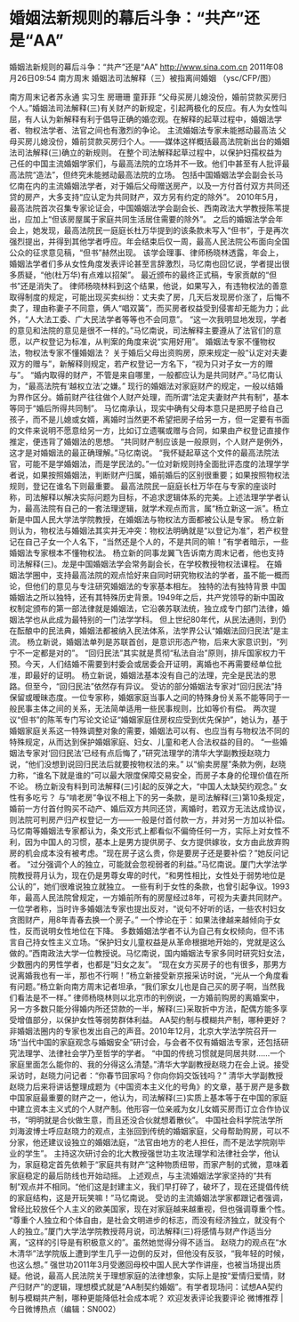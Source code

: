 # 婚姻法新规则的幕后斗争：“共产”还是“AA”

婚姻法新规则的幕后斗争：“共产”还是“AA”
http://www.sina.com.cn  2011年08月26日09:54  南方周末
婚姻法司法解释（三）被指离间婚姻 （ysc/CFP/图）

南方周末记者苏永通 实习生 房珊珊 童菲菲
“父母买房儿媳没份，婚前贷款买房归个人。”婚姻法司法解释(三)有关财产的新规定，引起两极化的反应。有人为女性叫屈，有人认为新解释有利于倡导正确的婚恋观。在解释的起草过程中，婚姻法学者、物权法学者、法官之间也有激烈的争论。
主流婚姻法专家未能撼动最高法
父母买房儿媳没份，婚前贷款买房归个人。——媒体这样概括最高法院新出台的婚姻法司法解释(三)确立的新规则。
在整个司法解释起草过程中，以保护妇孺权益为己任的中国主流婚姻学家们，与最高法院的立场并不一致。他们中甚至有人批评最高法院“造法”，但终究未能撼动最高法院的立场。
包括中国婚姻法学会副会长马忆南在内的主流婚姻法学者，对于婚后父母赠送房产，以及一方付首付双方共同还贷的房产，大多支持“应认定为共同财产，双方另有约定的除外”。
2010年5月，最高法院首次召集专家论证会，中国婚姻法学会副会长、西南政法大学教授陈苇提出，应加上“但该房屋属于家庭共同生活居住需要的除外”。
之后的婚姻法学会年会上，她发现，最高法院民一庭庭长杜万华提到的该条款未写入“但书”，于是再次强烈提出，并得到其他学者呼应。年会结束后仅一周，最高人民法院公布面向全国公众的征求意见稿，“但书”赫然出现。
该学会理事、律师杨晓林透露，年会上，婚姻法学者们多从女性角度发表评论甚至言辞激烈，马忆南也回忆说，学者提出很多质疑，“他(杜万华)有点难以招架”。
最近颁布的最终正式稿，专家贡献的“但书”还是消失了。
律师杨晓林料到这个结果，他说，如果写入，有违物权法的善意取得制度的规定，可能出现买卖纠纷：丈夫卖了房，几天后发现房价涨了，后悔不卖了，理由称妻子不同意，俩人“唱双簧”，而买房者权益受到侵害却无能为力；此外，“人大法工委、广大民法学者等等也不会同意”。
“这一次我明显地发现，学者的意见和法院的意见是很不一样的。”马忆南说，司法解释主要遵从了法官们的意愿，以产权登记为标准，从判案的角度来说“实用好用”。
婚姻法专家不懂物权法，物权法专家不懂婚姻法？
关于婚后父母出资购房，原来规定一般“认定对夫妻双方的赠与”，新解释则规定，若产权登记一方名下，“视为只对子女一方的赠与”。
“婚内取得的财产，不管是来自哪里，一般都应认为是共同财产。”马忆南认为，“最高法院有‘越权立法’之嫌。”
现行的婚姻法对家庭财产的规定，一般以结婚为界作区分。婚前财产往往做个人财产处理，而所谓“法定夫妻财产共有制”，基本等同于“婚后所得共同制”。
马忆南承认，现实中确有父母本意只是把房子给自己孩子，而不是儿媳或女婿，离婚时当然更不希望把房子给另一方，但一定要有书面的文件来说明不愿意给另一方，比如订立遗嘱或赠与合同，如果由产权登记直接作推定，便违背了婚姻法的思想。
“共同财产制应该是一般原则，个人财产是例外，这才是对婚姻法的最正确理解。”马忆南说。
“我怀疑起草这个文件的最高法院法官，可能不是学婚姻法，而是学民法的。”一位对新规则持全面批评态度的法理学学者说，如果按照婚姻法，判断财产归属，婚前婚后的区别很重要；如果按照物权法规则，登记在谁名下则最重要。
最高法院民一庭庭长杜万华在与专家的座谈时称，司法解释以解决实际问题为目标，不追求逻辑体系的完美。上述法理学学者认为，最高法院有自己的一套法理逻辑，就学术观点而言，属“杨立新这一派”。杨立新是中国人民大学法学院教授，在婚姻法与物权法方面都被公认是专家。
杨立新则认为，物权法与婚姻法其实并无冲突：物权法明确就是“以登记为准”，若产权登记在自己子女一个人名下，“当然还是个人的，不是共同的嘛！”有学者暗示，一些婚姻法专家根本不懂物权法。
杨立新的同事龙翼飞告诉南方周末记者，他也支持司法解释(三)。龙是中国婚姻法学会常务副会长，在学校教授物权法课程。
在婚姻法学圈中，支持最高法院的观点恰好来自同时研究物权法的学者，虽不能一概而论，但他们的意见与专注研究婚姻法的专家基本相左。
独特的法有独特背景
中国婚姻法之所以独特，还有其特殊历史背景。1949年之后，共产党领导的新中国政权制定颁布的第一部法律就是婚姻法，它沿袭苏联法统，独立成专门部门法律，婚姻法学也从此成为最特别的一门法学学科。
但上世纪80年代，从民法通则，到仍在酝酿中的民法典，婚姻法都被纳入民法体系，法学界公认“婚姻法回归民法”是主流。
杨立新说，婚姻法单列是苏联首创，是意识形态产物，后来大家意识到，“列宁不一定都是对的”。
“回归民法”其实就是贯彻“私法自治”原则，排斥国家权力干预。今天，人们结婚不需要到村委会或居委会开证明，离婚也不再需要经单位批准，即最好的证明。
杨立新说，婚姻法基本没有自己的法理，完全是民法的思路。但至今，“回归民法”依然存有异议。
受访的部分婚姻法专家对“回归民法”持保留或暧昧态度。一位专家称，婚姻家庭当事人之间的特殊身份关系不能等同于一般民事主体之间的关系，无法简单适用一些民事规则，比如等价有偿。
两次提议“但书”的陈苇专门写论文论证“婚姻家庭住房权应受到优先保护”，她认为，基于婚姻家庭关系这一特殊调整对象的需要，婚姻法可以有、也应当有与物权法不同的特殊规定，从而达到保护婚姻家庭、妇女、儿童和老人合法权益的目的。
“一些婚姻法专家对‘回归民法’已经有点后悔了，”研究法理学的清华大学副教授赵晓力说，“他们没想到说回归民法后就要按物权法的来。”
以“偷卖房屋”条款为例，赵晓力称，“谁名下就是谁的”可以最大限度保障交易安全，而房子本身的伦理价值在所不论。
杨立新没有料到司法解释(三)引起的反弹之大，“中国人太缺契约观念。”
女性有多吃亏？
与“啃老房”争议不相上下的另一条款，是司法解释(三)第10条规定，婚前一方付首付购买不动产、婚后双方共同还贷，离婚时，若双方无法达成协议，则法院可判房产归产权登记一方——一般是付首付款一方，并对另一方加以补偿。
马忆南等婚姻法专家都认为，条文形式上都看似不偏倚任何一方，实际上对女性不利，因为中国人的习惯，基本上是男方提供房子、女方提供嫁妆，女方由此放弃购房的机会成本没有被考虑。“现在房子这么贵，你是要房子还是要补偿？”她反问记者。
“过分强调个人的独立，可能就会忽视弱者的利益。”马忆南说。厦门大学法学院教授蒋月认为，现在仍是男尊女卑的时代，“和男性相比，女性处于弱势地位是公认的”，她们很难说独立就独立。
一些有利于女性的条款，也曾引起争议。1993年，最高人民法院曾规定，一方婚前所有的房屋经过8年，可视为夫妻共同财产。一位学者称，当时许多婚姻法专家也提出反对，“说句不好听的话，一些农村妇女贪图财产，用8年青春去换一个房子。”
一个悖论在于：如果法律越来越倾向于女性，反而说明女性地位在下降。
多数婚姻法学者不认为自己有女权倾向，但不讳言自己持女性主义立场。“保护妇女儿童权益是从革命根据地开始的，党就是这么做的。”西南政法大学一位教授说。马忆南说，国内婚姻法专家多同时研究妇女法，少数圈内的男性学者，也都是“妇女之友”。
“现在女方买房子的也有很多，那男方说离婚我也有一半，那也不行啊！”杨立新接受新京报采访时说，“光从一个角度看有问题。”杨立新向南方周末记者坦承，“我们家女儿也是自己买的房子啊，当然我们看法是不一样。”
律师杨晓林则以北京市的判例说，一方婚前购房的离婚案中，另一方多数只能分得婚内所还贷款的一半，解释(三)采取折中方法，配偶方能多享受增值部分，以保护女性等弱势群体利益。
AA契约制与模糊共产制，哪种更好？
非婚姻法圈内的专家也发出自己的声音。2010年12月，北京大学法学院召开一场“当代中国的家庭观念与婚姻安全”研讨会，与会者不仅有婚姻法专家，还包括研究法理学、法律社会学乃至哲学的学者。
“中国的传统习惯就是同居共财……一个家庭里面怎么能你的、我的分得这么清楚。”清华大学副教授赵晓力在会上说。接受采访时，赵晓力问记者：“你春节回家吗？你向你妈交饭钱吗？”
清华大学副教授赵晓力后来将讲话整理成题为《中国资本主义化的号角》的文章，基于房产是多数中国家庭最重要的财产之一，他认为，司法解释(三)实质上基本等于在中国的家庭中建立资本主义式的个人财产制。他形容一位亲戚为女儿女婿买房而订立合作协议书，“明明就是合伙做生意，而且还没合伙就想着散伙”。
中国社会科学院法学所刘海波博士呼应赵晓力的观点，主张回到传统的婚姻家庭，父母帮助购房，可以不分家，他还建议设独立的婚姻法庭，“法官由地方的老人担任，而不是法学院刚毕业的学生”。
主持这次研讨会的北大教授强世功主攻法理学和法律社会学，他认为，家庭稳定首先依赖于“家庭共有财产”这种物质纽带，而家产制的式微，意味着家庭稳定的最后防线也开始动摇。
上述观点，与主流婚姻法学家坚持的“共有制”观点并不相同。“他们这是封建主义，我们早打碎了，破坏了，现在还提倡传统的家庭结构，这是开玩笑嘛！”马忆南说。
受访的主流婚姻法学家都跟记者强调，曾经比较放任个人主义的欧美国家，现在对家庭越来越重视，但也强调尊重个性。
“尊重个人独立和个体自由，是社会文明进步的标志，而没有经济独立，就没有个人的独立。”厦门大学法学院教授蒋月说，司法解释(三)将感情与财产作适当分离，“这样的引导是有积极意义的”。虽然她觉得分得不适当。
赵晓力的观点在“水木清华”法学院版上遭到学生几乎一边倒的反对，但他没有反驳，“我年轻的时候，也这么想。”
强世功2011年3月受邀回母校中国人民大学作讲座，也被当场提出质疑。他说，最高人民法院关于理想家庭的法律想象，实际上是按“爱情归爱情，财产归财产”的逻辑，理想模式就是“AA制契约婚姻”。有学者现场问：试想AA契约制与模糊共产制，哪种更能降低社会成本呢？
欢迎发表评论我要评论
微博推荐 | 今日微博热点（编辑：SN002）


